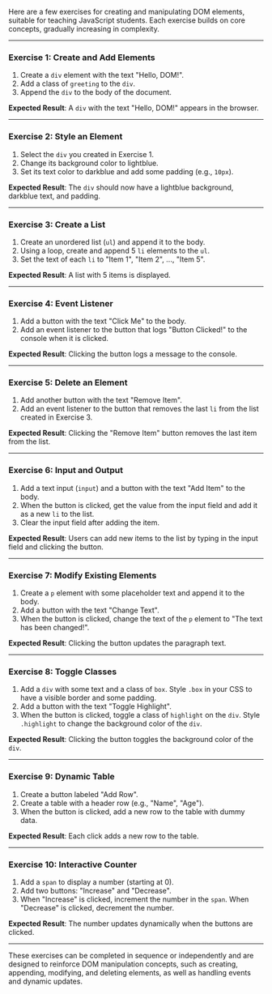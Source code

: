Here are a few exercises for creating and manipulating DOM elements, suitable for teaching JavaScript students. Each exercise builds on core concepts, gradually increasing in complexity.

---

### **Exercise 1: Create and Add Elements**
1. Create a `div` element with the text "Hello, DOM!".
2. Add a class of `greeting` to the `div`.
3. Append the `div` to the body of the document.

**Expected Result**: A `div` with the text "Hello, DOM!" appears in the browser.

---

### **Exercise 2: Style an Element**
1. Select the `div` you created in Exercise 1.
2. Change its background color to lightblue.
3. Set its text color to darkblue and add some padding (e.g., `10px`).

**Expected Result**: The `div` should now have a lightblue background, darkblue text, and padding.

---

### **Exercise 3: Create a List**
1. Create an unordered list (`ul`) and append it to the body.
2. Using a loop, create and append 5 `li` elements to the `ul`.
3. Set the text of each `li` to "Item 1", "Item 2", ..., "Item 5".

**Expected Result**: A list with 5 items is displayed.

---

### **Exercise 4: Event Listener**
1. Add a button with the text "Click Me" to the body.
2. Add an event listener to the button that logs "Button Clicked!" to the console when it is clicked.

**Expected Result**: Clicking the button logs a message to the console.

---

### **Exercise 5: Delete an Element**
1. Add another button with the text "Remove Item".
2. Add an event listener to the button that removes the last `li` from the list created in Exercise 3.

**Expected Result**: Clicking the "Remove Item" button removes the last item from the list.

---

### **Exercise 6: Input and Output**
1. Add a text input (`input`) and a button with the text "Add Item" to the body.
2. When the button is clicked, get the value from the input field and add it as a new `li` to the list.
3. Clear the input field after adding the item.

**Expected Result**: Users can add new items to the list by typing in the input field and clicking the button.

---

### **Exercise 7: Modify Existing Elements**
1. Create a `p` element with some placeholder text and append it to the body.
2. Add a button with the text "Change Text".
3. When the button is clicked, change the text of the `p` element to "The text has been changed!".

**Expected Result**: Clicking the button updates the paragraph text.

---

### **Exercise 8: Toggle Classes**
1. Add a `div` with some text and a class of `box`. Style `.box` in your CSS to have a visible border and some padding.
2. Add a button with the text "Toggle Highlight".
3. When the button is clicked, toggle a class of `highlight` on the `div`. Style `.highlight` to change the background color of the `div`.

**Expected Result**: Clicking the button toggles the background color of the `div`.

---

### **Exercise 9: Dynamic Table**
1. Create a button labeled "Add Row".
2. Create a table with a header row (e.g., "Name", "Age").
3. When the button is clicked, add a new row to the table with dummy data.

**Expected Result**: Each click adds a new row to the table.

---

### **Exercise 10: Interactive Counter**
1. Add a `span` to display a number (starting at 0).
2. Add two buttons: "Increase" and "Decrease".
3. When "Increase" is clicked, increment the number in the `span`. When "Decrease" is clicked, decrement the number.

**Expected Result**: The number updates dynamically when the buttons are clicked.

---

These exercises can be completed in sequence or independently and are designed to reinforce DOM manipulation concepts, such as creating, appending, modifying, and deleting elements, as well as handling events and dynamic updates.
